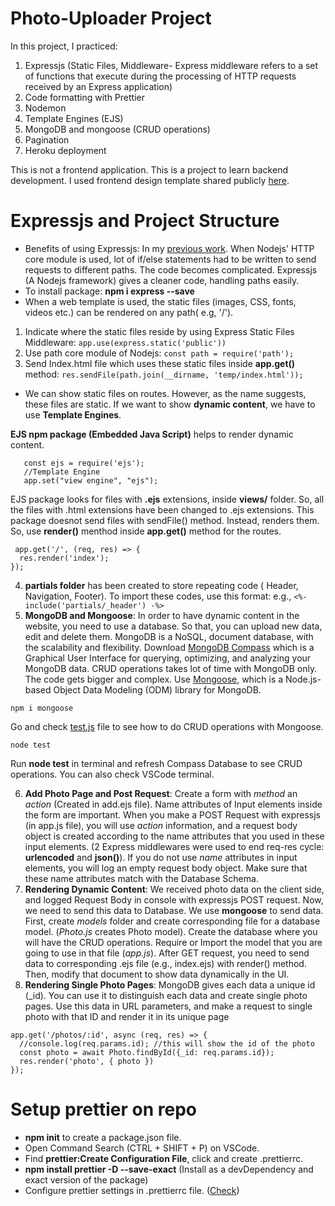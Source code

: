 # Photo-Uploader Project
In this project, I practiced:
1) Expressjs (Static Files, Middleware- Express middleware refers to a set of functions that execute during the processing of HTTP requests received by an Express application)
2) Code formatting with Prettier
3) Nodemon
4) Template Engines (EJS)
5) MongoDB and mongoose (CRUD operations)
6) Pagination
7) Heroku deployment

This is not a frontend application. This is a project to learn backend development. I used frontend design template shared publicly <a href="https://templatemo.com/tm-552-video-catalog">here</a>. 

# Expressjs and Project Structure
- Benefits of using Expressjs: In my <a href="https://github.com/DKatuk/nodejs-server">previous work</a>. When Nodejs' HTTP core module is used, lot of if/else statements had to be written to send requests to different paths. The code becomes complicated. Expressjs (A Nodejs framework) gives a cleaner code, handling paths easily.
- To install package: **npm i express --save**
- When a web template is used, the static files (images, CSS, fonts, videos etc.) can be rendered on any path( e.g, '/'). 
 1) Indicate where the static files reside by using Express Static Files Middleware: ```app.use(express.static('public'))```
 2) Use path core module of Nodejs: ```const path = require('path');```
 3) Send Index.html file which uses these static files inside **app.get()** method: ```res.sendFile(path.join(__dirname, 'temp/index.html'));```
- We can show static files on routes. However, as the name suggests, these files are static. If we want to show **dynamic content**, we have to use **Template Engines**. 

**EJS npm package (Embedded Java Script)** helps to render dynamic content. 
 ```npm i ejs
    const ejs = require('ejs');
    //Template Engine
    app.set("view engine", "ejs");
```
  EJS package looks for files with **.ejs** extensions, inside **views/** folder. So, all the files with .html extensions have been changed to .ejs extensions.
  This package doesnot send files with sendFile() method. Instead, renders them. So, use **render()** menthod inside **app.get()** method for the routes.
```
 app.get('/', (req, res) => {
  res.render('index');
});
```
4) **partials folder** has been created to store repeating code ( Header, Navigation, Footer). To import these codes, use this format: e.g., ```<%- include('partials/_header') -%>```
5) **MongoDB and Mongoose**: In order to have dynamic content in the website, you need to use a database. So that, you can upload new data, edit and delete them. MongoDB is a NoSQL, document database, with the scalability and flexibility. 
Download <a href="https://www.mongodb.com/products/compass">MongoDB Compass</a> which is a Graphical User Interface for querying, optimizing, and analyzing your MongoDB data.
CRUD operations takes lot of time with MongoDB only. The code gets bigger and complex. Use <a href="https://mongoosejs.com/">Mongoose</a>, which is a Node.js-based Object Data Modeling (ODM) library for MongoDB.
```
npm i mongoose
```
Go and check <a href="https://github.com/DKatuk/photo-uploader/blob/main/test.js">test.js</a> file to see how to do CRUD operations with Mongoose.

```
node test
```
Run **node test** in terminal and refresh Compass Database to see CRUD operations. You can also check VSCode terminal.

6) **Add Photo Page and Post Request**: Create a form with *method* an *action* (Created in add.ejs file). Name attributes of Input elements inside the form are important. When you make a POST Request with expressjs (in app.js file), you will use *action* information, and a request body object is created according to the name attributes that you used in these input elements. (2 Express middlewares were used to end req-res cycle: **urlencoded** and **json()**). If you do not use *name* attributes in input elements, you will log an empty request body object. Make sure that these name attributes match with the Database Schema.
7) **Rendering Dynamic Content**: We received photo data on the client side, and logged Request Body in console with expressjs POST request. Now, we need to send this data to Database. We use **mongoose** to send data. First, create *models* folder and create corresponding file for a database model. (*Photo.js* creates Photo model). Create the database where you will have the CRUD operations. Require or Import the model that you are going to use in that file (*app.js*). After GET request, you need to send data to corresponding .ejs file (e.g., index.ejs) with render() method. Then, modify that document to show data dynamically in the UI.
8) **Rendering Single Photo Pages**: MongoDB gives each data a unique id (_id). You can use it to distinguish each data and create single photo pages. Use this data in URL parameters, and make a request to single photo with that ID and render it in its unique page
```
app.get('/photos/:id', async (req, res) => {
  //console.log(req.params.id); //this will show the id of the photo
  const photo = await Photo.findById({_id: req.params.id});
  res.render('photo', { photo })
});
```

# Setup prettier on repo
- **npm init** to create a package.json file.
- Open Command Search (CTRL + SHIFT + P) on VSCode.
- Find **prettier:Create Configuration File**, click and create .prettierrc.
- **npm install prettier -D --save-exact** (Install as a devDependency and exact version of the package)
- Configure prettier settings in .prettierrc file. (<a href="https://github.com/DKatuk/photo-uploader/blob/main/.prettierrc">Check</a>)
